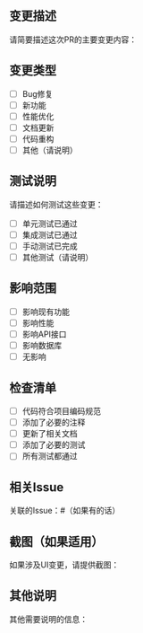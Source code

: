 ## 变更描述

请简要描述这次PR的主要变更内容：

## 变更类型

- [ ] Bug修复
- [ ] 新功能
- [ ] 性能优化
- [ ] 文档更新
- [ ] 代码重构
- [ ] 其他（请说明）

## 测试说明

请描述如何测试这些变更：

- [ ] 单元测试已通过
- [ ] 集成测试已通过
- [ ] 手动测试已完成
- [ ] 其他测试（请说明）

## 影响范围

- [ ] 影响现有功能
- [ ] 影响性能
- [ ] 影响API接口
- [ ] 影响数据库
- [ ] 无影响

## 检查清单

- [ ] 代码符合项目编码规范
- [ ] 添加了必要的注释
- [ ] 更新了相关文档
- [ ] 添加了必要的测试
- [ ] 所有测试都通过

## 相关Issue

关联的Issue：#（如果有的话）

## 截图（如果适用）

如果涉及UI变更，请提供截图：

## 其他说明

其他需要说明的信息：
